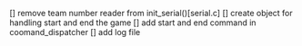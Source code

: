[] remove team number reader from init_serial()[serial.c]
[] create object for handling start and end the game
[] add start and end command in coomand_dispatcher
[] add log file
